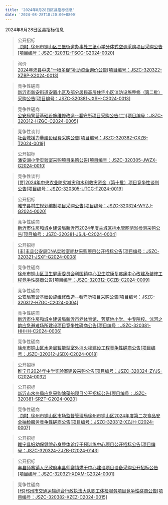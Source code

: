 ```yaml
---
title: '2024年8月28日区县招标信息'
date: '2024-08-28T18:20:00+0800'
---
```

2024年8月28日区县招标信息
<!--more-->
>公开招标<br>
>[【铜】徐州市铜山区三堡街道办事处三堡小学分体式空调采购项目采购公告[项目编号：JSZC-320312-TSCG-G2024-0020]](http://czj.xz.gov.cn/Home/HomeDetails?type=0&articleid=15c0b77c-afff-4249-bd1f-dc72378e7203)

>询价<br>
>[2024年沛县中央“一喷多促“补助资金询价公告[项目编号：JSZC-320322-XZBP-X2024-0013]](http://czj.xz.gov.cn/Home/HomeDetails?type=0&articleid=c321bc16-8854-4e9d-b9f3-4a8955c36101)

>竞争性磋商<br>
>[新沂市新安街道安置小区及部分居民高层住宅小区消防设施整修（第二批）采购公告[项目编号：JSZC-320381-JXSH-C2024-0013]](http://czj.xz.gov.cn/Home/HomeDetails?type=0&articleid=afd37bb2-0574-4215-8863-08eda7d85a4f)

>竞争性磋商<br>
>[公安局警营基础设施维修改造--看守所项目采购公告(二)[项目编号：JSZC-320312-HZGC-C2024-0005]](http://czj.xz.gov.cn/Home/HomeDetails?type=0&articleid=aa2cceac-5a9a-4159-bae2-24b0f612b5cd)

>竞争性谈判<br>
>[社会救援力量建设经费采购公告[项目编号：JSZC-320382-GXZB-T2024-0019]](http://czj.xz.gov.cn/Home/HomeDetails?type=0&articleid=feb60d89-9241-48c5-a84e-929607a8a3c9)

>公开招标<br>
>[潘安湖小学实验室采购项目采购公告[项目编号：JSZC-320305-JWZX-G2024-0010]](http://czj.xz.gov.cn/Home/HomeDetails?type=0&articleid=5754730f-4705-4ca7-83d0-4a7b2ecb9bba)

>竞争性谈判<br>
>[[贾]2024年中央农业防灾减灾和水利救灾资金（第十批）项目竞争性谈判公告[项目编号：JSZC-320305-UTCC-T2024-0019]](http://czj.xz.gov.cn/Home/HomeDetails?type=0&articleid=9d4270c4-42fd-4119-b594-592b0372748c)

>公开招标<br>
>[睢宁县村庄规划编制项目采购公告[项目编号：JSZC-320324-WYZJ-G2024-0020]](http://czj.xz.gov.cn/Home/HomeDetails?type=0&articleid=6e77484e-f064-4c0a-9aeb-0bf26bab7bb7)

>竞争性磋商<br>
>[新沂市住房和城乡建设局新沂市2024年度主城区排水管网清淤检测采购公告[项目编号：JSZC-320381-JSJL-C2024-0004]](http://czj.xz.gov.cn/Home/HomeDetails?type=0&articleid=b30e28d3-010b-4e37-8915-04f31e06b097)

>公开招标<br>
>[[丰]丰县公安局DNA实验室耗材采购项目公开招标公告[项目编号：JSZC-320321-JSXF-G2024-0008]](http://czj.xz.gov.cn/Home/HomeDetails?type=0&articleid=c2a403f2-60a5-4e5b-b6a2-b47499161f55)

>竞争性磋商<br>
>[徐州市铜山区卫生健康委员会利国镇中心卫生院康复疼痛中心改建及装修工程竞争性磋商公告[项目编号：JSZC-320312-CCZB-C2024-0009]](http://czj.xz.gov.cn/Home/HomeDetails?type=0&articleid=8dd8eb86-0c0f-4bfe-ae6e-72e31fc4f179)

>竞争性磋商<br>
>[公安局警营基础设施维修改造--看守所项目采购公告[项目编号：JSZC-320312-HZGC-C2024-0004]](http://czj.xz.gov.cn/Home/HomeDetails?type=0&articleid=80a8f2b7-92b9-45cd-bd18-9881d3fa7b3f)

>竞争性磋商<br>
>[新沂市住房和城乡建设局新沂市老体育馆、芳草地小学、中专院校、沭河之韵应急避难场所建设项目竞争性磋商公告[项目编号：JSZC-320381-HHHH-C2024-0006]](http://czj.xz.gov.cn/Home/HomeDetails?type=0&articleid=a7ab627f-8fc2-43b7-96d9-a934842d4f29)

>竞争性磋商<br>
>[徐州市铜山区水务局智能型室外消火栓建设工程竞争性磋商公告[项目编号：JSZC-320312-JSDX-C2024-0018]](http://czj.xz.gov.cn/Home/HomeDetails?type=0&articleid=bfa68c22-97d2-46b1-8cf6-38651387e42e)

>公开招标<br>
>[睢宁县2024年中学实验室建设采购公告[项目编号：JSZC-320324-ZYJS-G2024-0032]](http://czj.xz.gov.cn/Home/HomeDetails?type=0&articleid=9cc37cc6-feeb-4c05-a32e-8b529cfb4be8)

>公开招标<br>
>[新沂市水务局应急采购除藻船项目公开招标公告[项目编号：JSZC-320381-SRZT-G2024-0020]](http://czj.xz.gov.cn/Home/HomeDetails?type=0&articleid=aaaab363-2ac9-4114-960b-fb92a163aa42)

>竞争性磋商<br>
>[【铜】徐州市铜山区市场监督管理局徐州市铜山区2024年度第二次食品安全抽检服务竞争性磋商公告[项目编号：JSZC-320312-XZJH-C2024-0007]](http://czj.xz.gov.cn/Home/HomeDetails?type=0&articleid=8b29d48b-7e7b-46d3-bab4-63fd0da79ece)

>公开招标<br>
>[睢宁县妇幼保健院心身整体诊疗干预训练中心项目公开招标公告[项目编号：JSZC-320324-ZJZB-G2024-0143]](http://czj.xz.gov.cn/Home/HomeDetails?type=0&articleid=df8f62c4-ba22-4053-9e20-e1ced5d726b6)

>公开招标<br>
>[丰县师寨镇人民政府丰县师寨镇烘干中心建设项目设备采购公开招标公告[项目编号：JSZC-320321-XDXM-G2024-0001]](http://czj.xz.gov.cn/Home/HomeDetails?type=0&articleid=c9fa34ac-5f53-433a-a683-466f5e65b346)

>竞争性磋商<br>
>[[邳]邳州市交通运输综合行政执法大队职工体检服务项目竞争性磋商公告[项目编号：JSZC-320382-XZEZ-C2024-0015]](http://czj.xz.gov.cn/Home/HomeDetails?type=0&articleid=03f86359-962b-4ecd-b723-fa8ba62577a1)

